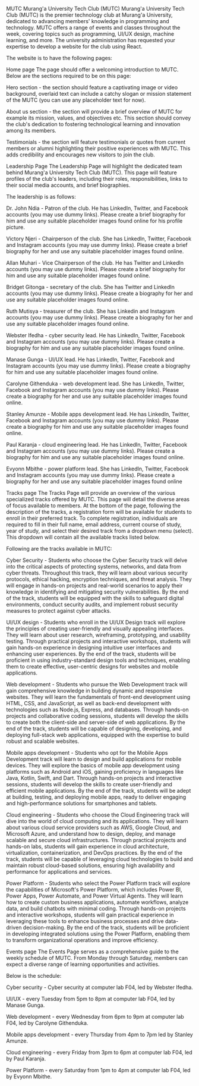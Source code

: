 
MUTC
Murang'a University Tech Club (MUTC)
Murang'a University Tech Club (MUTC) is the premier technology club at Murang'a University, dedicated to advancing members' knowledge in programming and technology. MUTC offers a range of events and classes throughout the week, covering topics such as programming, UI/UX design, machine learning, and more. The university administration has requested your expertise to develop a website for the club using React.

The website is to have the following pages:

Home page
The page should offer a welcoming introduction to MUTC. Below are the sections required to be on this page:

Hero section - the section should feature a captivating image or video background, overlaid text can include a catchy slogan or mission statement of the MUTC (you can use any placeholder text for now).

About us section - the section will provide a brief overview of MUTC for example its mission, values, and objectives etc. This section should convey the club's dedication to fostering technological learning and innovation among its members.

Testimonials - the section will feature testimonials or quotes from current members or alumni highlighting their positive experiences with MUTC. This adds credibility and encourages new visitors to join the club.

Leadership Page
The Leadership Page will highlight the dedicated team behind Murang'a University Tech Club (MUTC). This page will feature profiles of the club's leaders, including their roles, responsibilities, links to their social media accounts, and brief biographies. 

The leadership is as follows:

Dr. John Ndia - Patron of the club. He has LinkedIn, Twitter, and Facebook accounts (you may use dummy links). Please create a brief biography for him and use any suitable placeholder images found online for his profile picture.

Victory Njeri - Chairperson of the club. She has LinkedIn, Twitter, Facebook and Instagram accounts (you may use dummy links). Please create a brief biography for her and use any suitable placeholder images found online.

Allan Muhari - Vice Chairperson of the club. He has Twitter and LinkedIn accounts (you may use dummy links). Please create a brief biography for him and use any suitable placeholder images found online.

Bridget Gitonga - secretary of the club. She has Twitter and LinkedIn accounts (you may use dummy links). Please create a biography for her and use any suitable placeholder images found online.

Ruth Mutisya - treasurer of the club. She has Linkedin and Instagram accounts (you may use dummy links). Please create a biography for her and use any suitable placeholder images found online.

Webster Ifedha - cyber security lead. He has LinkedIn, Twitter, Facebook and Instagram accounts (you may use dummy links). Please create a biography for him and use any suitable placeholder images found online.

Manase Gunga - UI/UX lead. He has LinkedIn, Twitter, Facebook and Instagram accounts (you may use dummy links). Please create a biography for him and use any suitable placeholder images found online.

Carolyne Githenduka - web development lead. She has LinkedIn, Twitter, Facebook and Instagram accounts (you may use dummy links). Please create a biography for her and use any suitable placeholder images found online.

Stanley Amunze - Mobile apps development lead. He has LinkedIn, Twitter, Facebook and Instagram accounts (you may use dummy links). Please create a biography for him and use any suitable placeholder images found online.

Paul Karanja - cloud engineering lead. He has LinkedIn, Twitter, Facebook and Instagram accounts (you may use dummy links). Please create a biography for him and use any suitable placeholder images found online.

Evyonn Mbithe - power platform lead. She has LinkedIn, Twitter, Facebook and Instagram accounts (you may use dummy links). Please create a biography for her and use any suitable placeholder images found online

Tracks page
The Tracks Page will provide an overview of the various specialized tracks offered by MUTC. This page will detail the diverse areas of focus available to members. At the bottom of the page, following the description of the tracks, a registration form will be available for students to enroll in their preferred track. To complete registration, individuals are required to fill in their full name, email address, current course of study, year of study, and select their desired track from a dropdown menu (select). This dropdown will contain all the available tracks listed below.

Following are the tracks available in MUTC:

Cyber Security - Students who choose the Cyber Security track will delve into the critical aspects of protecting systems, networks, and data from cyber threats. Throughout this track, they will learn about various security protocols, ethical hacking, encryption techniques, and threat analysis. They will engage in hands-on projects and real-world scenarios to apply their knowledge in identifying and mitigating security vulnerabilities. By the end of the track, students will be equipped with the skills to safeguard digital environments, conduct security audits, and implement robust security measures to protect against cyber attacks.

UI/UX design - Students who enroll in the UI/UX Design track will explore the principles of creating user-friendly and visually appealing interfaces. They will learn about user research, wireframing, prototyping, and usability testing. Through practical projects and interactive workshops, students will gain hands-on experience in designing intuitive user interfaces and enhancing user experiences. By the end of the track, students will be proficient in using industry-standard design tools and techniques, enabling them to create effective, user-centric designs for websites and mobile applications.

Web development - Students who pursue the Web Development track will gain comprehensive knowledge in building dynamic and responsive websites. They will learn the fundamentals of front-end development using HTML, CSS, and JavaScript, as well as back-end development with technologies such as Node.js, Express, and databases. Through hands-on projects and collaborative coding sessions, students will develop the skills to create both the client-side and server-side of web applications. By the end of the track, students will be capable of designing, developing, and deploying full-stack web applications, equipped with the expertise to build robust and scalable websites.

Mobile apps development - Students who opt for the Mobile Apps Development track will learn to design and build applications for mobile devices. They will explore the basics of mobile app development using platforms such as Android and iOS, gaining proficiency in languages like Java, Kotlin, Swift, and Dart. Through hands-on projects and interactive sessions, students will develop the skills to create user-friendly and efficient mobile applications. By the end of the track, students will be adept at building, testing, and deploying mobile apps, ready to deliver engaging and high-performance solutions for smartphones and tablets.

Cloud engineering - Students who choose the Cloud Engineering track will dive into the world of cloud computing and its applications. They will learn about various cloud service providers such as AWS, Google Cloud, and Microsoft Azure, and understand how to design, deploy, and manage scalable and secure cloud infrastructures. Through practical projects and hands-on labs, students will gain experience in cloud architecture, virtualization, containerization, and DevOps practices. By the end of the track, students will be capable of leveraging cloud technologies to build and maintain robust cloud-based solutions, ensuring high availability and performance for applications and services.

Power Platform - Students who select the Power Platform track will explore the capabilities of Microsoft's Power Platform, which includes Power BI, Power Apps, Power Automate, and Power Virtual Agents. They will learn how to create custom business applications, automate workflows, analyze data, and build chatbots with minimal coding. Through hands-on projects and interactive workshops, students will gain practical experience in leveraging these tools to enhance business processes and drive data-driven decision-making. By the end of the track, students will be proficient in developing integrated solutions using the Power Platform, enabling them to transform organizational operations and improve efficiency.

Events page
The Events Page serves as a comprehensive guide to the weekly schedule of MUTC. From Monday through Saturday, members can expect a diverse range of learning opportunities and activities.

Below is the schedule:

Cyber security - Cyber security at computer lab F04, led by Webster Ifedha.

UI/UX - every Tuesday from 5pm to 8pm at computer lab F04, led by Manase Gunga.

Web development - every Wednesday from 6pm to 9pm at computer lab F04, led by Carolyne Githenduka.

Mobile apps development - every Thursday from 4pm to 7pm led by Stanley Amunze.

Cloud engineering - every Friday from 3pm to 6pm at computer lab F04, led by Paul Karanja.

Power Platform - every Saturday from 1pm to 4pm at computer lab F04, led by Evyonn Mbithe.
